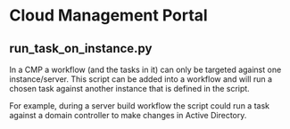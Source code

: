 # Cloud Management Portal

## run_task_on_instance.py
In a CMP a workflow (and the tasks in it) can only be targeted against one instance/server. This script can be added into a workflow and will run a chosen task against another instance that is defined in the script.

For example, during a server build workflow the script could run a task against a domain controller to make changes in Active Directory.
